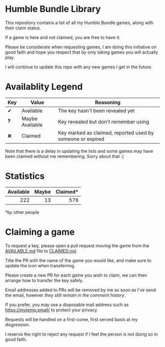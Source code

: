 Humble Bundle Library
=====================

This repository contains a list of all my Humble Bundle games, along with their claim status.

If a game is here and not claimed, you are free to have it.

Please be considerate when requesting games, I am doing this initiative on good faith and hope you respect that by only taking games you will actually play.

I will continue to update this repo with any new games I get in the future.

# Availablity Legend

| Key | Value | Reasoning |
|-----|-------|----------------|
| ✔ | Available | The key hasn't been revealed yet |
| ❓ | Maybe Available | Key revealed but don't remember using |
| ❌ | Claimed | Key marked as claimed, reported used by someone or expired |

Note that there is a delay in updating the lists and some games may have been claimed without me remembering. Sorry about that :(

# Statistics

| Available | Maybe | Claimed* |
|----------:|------:|---------:|
| 222       | 13    | 576      |

*by other people

# Claiming a game

To request a key, please open a pull request moving the game from the [AVAILABLE.md](/AVAILABLE.md) file to [CLAIMED.md](/CLAIMED.md).

Title the PR with the name of the game you would like, and make sure to update the icon when transferring.

Please create a new PR for each game you wish to claim, we can then arrange how to transfer the key safely.

Email addresses added to PRs will be removed by me as soon as I've send the email, however _they still remain in the comment history_.

If you prefer, you may use a disposable mail address such as https://mytemp.email/ to protect your privacy.

Requests will be handled on a first-come, first served basis at my disgression.

I reserve the right to reject any request if I feel the person is not doing so in good faith.
